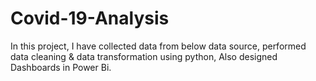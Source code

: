 # Covid-19-Analysis

In this project, I have collected data from below data source, performed data cleaning & data transformation using python, Also designed Dashboards in Power Bi.
